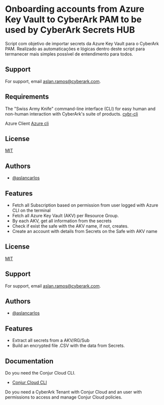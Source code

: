 
# Onboarding accounts from Azure Key Vault to CyberArk PAM to be used by CyberArk Secrets HUB

Script com objetivo de importar secrets da Azure Key Vault para o CyberArk PAM.
Realizado as automaticações e lógicas dentro deste script para termanecer mais simples possível de entendimento para todos.


## Support

For support, email aslan.ramos@cyberark.com.


## Requirements
The  "Swiss Army Knife" command-line interface (CLI) for easy human and non-human interaction with CyberArk's suite of products.
[cybr-cli](https://github.com/infamousjoeg/cybr-cli)


Azure Client
[Azure cli](https://github.com/Azure/azure-cli)


## License
[MIT](https://choosealicense.com/licenses/mit/)

## Authors

- [@aslancarlos](https://www.github.com/aslancarlos)



## Features
- Fetch all Subscription based on permission from user logged with Azure CLI on the terminal
- Fetch all Azure Key Vault (AKV) per Resource Group.
- By each AKV, get all information from the secrets
- Check if exist the safe with the AKV name, if not, creates. 
- Create an account with details from Secrets on the Safe with AKV name
 


## License

[MIT](https://choosealicense.com/licenses/mit/)


## Support

For support, email aslan.ramos@cyberark.com.


## Authors

- [@aslancarlos](https://www.github.com/aslancarlos)


## Features

- Extract all secrets from a AKV/RG/Sub
- Build an encrypted file .CSV with the data from Secrets.



## Documentation

Do you need the Conjur Cloud CLI.
- [Conjur Cloud CLI](https://cyberark.my.site.com/mplace/s/#software)

Do you need a CyberArk Tenant with Conjur Cloud and an user with permissions to access and manage Conjur Cloud policies.